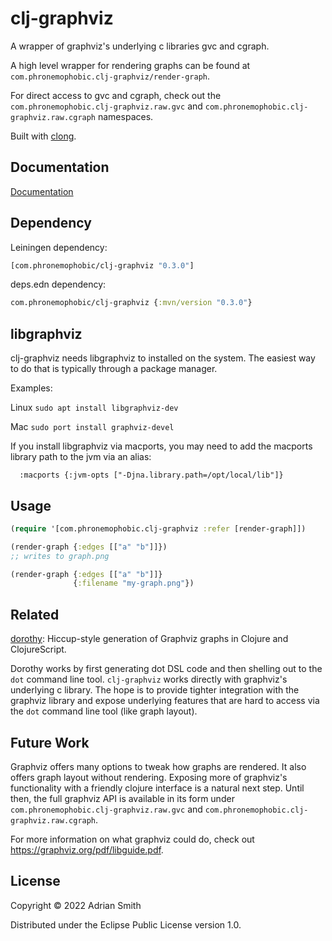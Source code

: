 # clj-graphviz

A wrapper of graphviz's underlying c libraries gvc and cgraph. 

A high level wrapper for rendering graphs can be found at `com.phronemophobic.clj-graphviz/render-graph`.

For direct access to gvc and cgraph, check out the `com.phronemophobic.clj-graphviz.raw.gvc` and `com.phronemophobic.clj-graphviz.raw.cgraph` namespaces.

Built with [clong](https://github.com/phronmophobic/clong).

## Documentation

[Documentation](https://phronmophobic.github.io/clj-graphviz/)

## Dependency

Leiningen dependency:

```clojure
[com.phronemophobic/clj-graphviz "0.3.0"]
```

deps.edn dependency:

```clojure
com.phronemophobic/clj-graphviz {:mvn/version "0.3.0"}
```

## libgraphviz

clj-graphviz needs libgraphviz to installed on the system. The easiest way to do that is typically through a package manager.

Examples:

Linux
`sudo apt install libgraphviz-dev`

Mac
`sudo port install graphviz-devel`

If you install libgraphviz via macports, you may need to add the macports library path to the jvm via an alias:
```
  :macports {:jvm-opts ["-Djna.library.path=/opt/local/lib"]}
```


## Usage

```clojure
(require '[com.phronemophobic.clj-graphviz :refer [render-graph]])

(render-graph {:edges [["a" "b"]]})
;; writes to graph.png

(render-graph {:edges [["a" "b"]]}
              {:filename "my-graph.png"})

```

## Related

[dorothy](https://github.com/daveray/dorothy): Hiccup-style generation of Graphviz graphs in Clojure and ClojureScript.

Dorothy works by first generating dot DSL code and then shelling out to the `dot` command line tool. `clj-graphviz` works directly with graphviz's underlying c library. The hope is to provide tighter integration with the graphviz library and expose underlying features that are hard to access via the `dot` command line tool (like graph layout).

## Future Work

Graphviz offers many options to tweak how graphs are rendered. It also offers graph layout without rendering. Exposing more of graphviz's functionality with a friendly clojure interface is a natural next step. Until then, the full graphviz API is available in its form under `com.phronemophobic.clj-graphviz.raw.gvc` and `com.phronemophobic.clj-graphviz.raw.cgraph`.

For more information on what graphviz could do, check out https://graphviz.org/pdf/libguide.pdf.

## License

Copyright © 2022 Adrian Smith

Distributed under the Eclipse Public License version 1.0.
